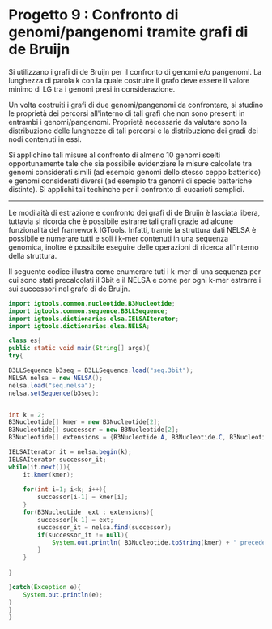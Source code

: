 # Progetto 9 : Confronto di genomi/pangenomi tramite grafi di de Bruijn 

Si utilizzano i grafi di de Bruijn per il confronto di genomi e/o pangenomi.
La lunghezza di parola k con la quale costruire il grafo deve essere il valore minimo di LG tra i genomi presi in considerazione.

Un volta costruiti i grafi di due genomi/pangenomi da confrontare, si studino le proprietà dei percorsi all'interno di tali grafi che non sono presenti in entrambi i genomi/pangenomi.
Proprietà necessarie da valutare sono la distribuzione delle lunghezze di tali percorsi e la distribuzione dei gradi dei nodi contenuti in essi.

Si applichino tali misure al confronto di almeno 10 genomi scelti opportunamente tale che sia possibile evidenziare le misure calcolate tra genomi considerati simili (ad esempio genomi dello stesso ceppo batterico) e genomi considerati diversi (ad esempio tra genomi di specie batteriche distinte).
Si applichi tali techinche per il confronto di eucarioti semplici.

---

Le modilaità di estrazione e confronto dei grafi di de Bruijn è lasciata libera,
tuttavia si ricorda che è possibile estrarre tali grafi grazie ad alcune funzionalità del framework IGTools.
Infatti, tramie la struttura dati NELSA è possibile e numerare tutti e soli i k-mer contenuti in una sequenza genomica, inoltre è possibile eseguire delle operazioni di ricerca all'interno della struttura.

Il seguente codice illustra come enumerare tuti i k-mer di una sequenza per cui sono stati precalcolati il 3bit e il NELSA e come per ogni k-mer estrarre i sui successori nel grafo di de Bruijn.


```java
import igtools.common.nucleotide.B3Nucleotide;
import igtools.common.sequence.B3LLSequence;
import igtools.dictionaries.elsa.IELSAIterator;
import igtools.dictionaries.elsa.NELSA;

class es{
public static void main(String[] args){
try{

B3LLSequence b3seq = B3LLSequence.load("seq.3bit");
NELSA nelsa = new NELSA();
nelsa.load("seq.nelsa");
nelsa.setSequence(b3seq);


int k = 2;
B3Nucleotide[] kmer = new B3Nucleotide[2];
B3Nucleotide[] successor = new B3Nucleotide[2];
B3Nucleotide[] extensions = {B3Nucleotide.A, B3Nucleotide.C, B3Nucleotide.G, B3Nucleotide.T};

IELSAIterator it = nelsa.begin(k);
IELSAIterator successor_it;
while(it.next()){
	it.kmer(kmer);
	
	for(int i=1; i<k; i++){
		successor[i-1] = kmer[i];
	}
	for(B3Nucleotide  ext : extensions){
		successor[k-1] = ext;
		successor_it = nelsa.find(successor);
		if(successor_it != null){
			System.out.println( B3Nucleotide.toString(kmer) + " precedes " + B3Nucleotide.toString(successor));
		}
	}
	
}

}catch(Exception e){
	System.out.println(e);
}
}
}
```
